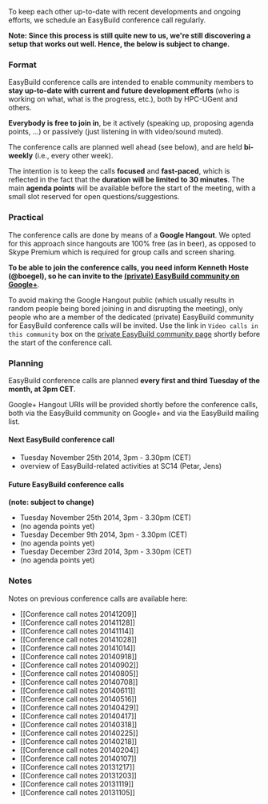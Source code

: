 To keep each other up-to-date with recent developments and ongoing efforts, we schedule an EasyBuild conference call regularly.

**Note: Since this process is still quite new to us, we're still discovering a setup that works out well. Hence, the below is subject to change.**

### Format

EasyBuild conference calls are intended to enable community members to **stay up-to-date with current and future development efforts** (who is working on what, what is the progress, etc.), both by HPC-UGent and others.

**Everybody is free to join in**, be it actively (speaking up, proposing agenda points, ...) or passively (just listening in with video/sound muted).

The conference calls are planned well ahead (see below), and are held **bi-weekly** (i.e., every other week).

The intention is to keep the calls **focused** and **fast-paced**, which is reflected in the fact that the **duration will be limited to 30 minutes**. The main **agenda points** will be available before the start of the meeting, with a small slot reserved for open questions/suggestions.

### Practical

The conference calls are done by means of a **Google Hangout**. We opted for this approach since hangouts are 100% free (as in beer), as opposed to Skype Premium which is required for group calls and screen sharing.

**To be able to join the conference calls, you need inform Kenneth Hoste (@boegel), so he can invite to the [(private) EasyBuild community on Google+](https://plus.google.com/communities/107060659541429449722)**.

To avoid making the Google Hangout public (which usually results in random people being bored joining in and disrupting the meeting), only people who are a member of the dedicated (private) EasyBuild community for EasyBuild conference calls will be invited.
Use the link in `Video calls in this community` box on the [private EasyBuild community page](https://plus.google.com/communities/107060659541429449722) shortly before the start of the conference call.

### Planning

EasyBuild conference calls are planned **every first and third Tuesday of the month, at 3pm CET**.

Google+ Hangout URIs will be provided shortly before the conference calls, both via the EasyBuild community on Google+ and via the EasyBuild mailing list.

#### Next EasyBuild conference call

 * Tuesday November 25th 2014, 3pm - 3.30pm (CET)
  * overview of EasyBuild-related activities at SC14 (Petar, Jens)

#### Future EasyBuild conference calls

**(note: subject to change)**

 * Tuesday November 25th 2014, 3pm - 3.30pm (CET)
  * (no agenda points yet)
 * Tuesday December 9th 2014, 3pm - 3.30pm (CET)
  * (no agenda points yet)
 * Tuesday December 23rd 2014, 3pm - 3.30pm (CET)
  * (no agenda points yet)

### Notes

Notes on previous conference calls are available here:

 * [[Conference call notes 20141209]]
 * [[Conference call notes 20141128]]
 * [[Conference call notes 20141114]]
 * [[Conference call notes 20141028]]
 * [[Conference call notes 20141014]]
 * [[Conference call notes 20140918]]
 * [[Conference call notes 20140902]]
 * [[Conference call notes 20140805]]
 * [[Conference call notes 20140708]]
 * [[Conference call notes 20140611]]
 * [[Conference call notes 20140516]]
 * [[Conference call notes 20140429]]
 * [[Conference call notes 20140417]]
 * [[Conference call notes 20140318]]
 * [[Conference call notes 20140225]]
 * [[Conference call notes 20140218]]
 * [[Conference call notes 20140204]]
 * [[Conference call notes 20140107]]
 * [[Conference call notes 20131217]]
 * [[Conference call notes 20131203]]
 * [[Conference call notes 20131119]]
 * [[Conference call notes 20131105]]